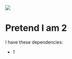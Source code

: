 ![](https://github.com/JoeCReynolds/GHA_Testing_2/actions/workflows/sender.yml/badge.svg)

# Pretend I am 2
I have these dependencies:
* 1